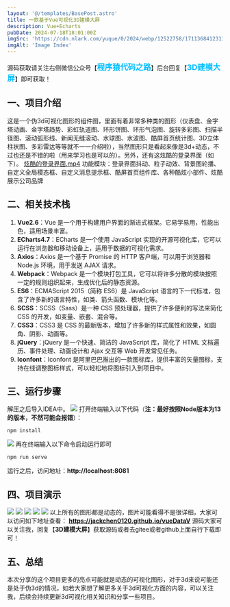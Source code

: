 ```yaml
---
layout: '@/templates/BasePost.astro'
title: 一款基于Vue可视化3D建模大屏
description: Vue+Echarts
pubDate: 2024-07-18T18:01:00Z
imgSrc: 'https://cdn.nlark.com/yuque/0/2024/webp/12522758/1711368412311-6434ea7c-37be-4f53-8507-d3ef10f2f592.webp#averageHue=%230c2752&clientId=ufeda5b87-2bd6-4&from=paste&id=y0UPk&originHeight=543&originWidth=1080&originalType=url&ratio=1.25&rotation=0&showTitle=false&status=done&style=none&taskId=u8949f08d-79e2-4ecd-9550-0c861f29ee4&title='
imgAlt: 'Image Index'
---
```


<meta name="referrer" content="no-referrer" />

源码获取请关注右侧微信公众号【<span style="font-weight: bold;text-align:left;font-size: 18px;color:#00bfff">程序猿代码之路</span>】后台回复【<span style="font-weight: bold;text-align:left;font-size: 18px;color:#00bfff">3D建模大屏</span>】即可获取！


## 一、项目介绍

这是一个伪3d可视化图形的组件图，里面有着非常多种类的图形（仪表盘、金字塔动画、金字塔趋势、彩虹轨道图、环形饼图、环形气泡图、旋转多彩图、扫描半径图、滚动弧形线、新闻无缝滚动、水球图、水波图、酷屏首页统计图、3D立体柱状图、多彩雷达等等就不一一介绍啦），当然图形只是看起来像是3d+动态，不过也还是不错的啦（用来学习也是可以的）。另外，还有这炫酷的登录界面（如下）。
[炫酷的登录界面.mp4](https://www.yuque.com/attachments/yuque/0/2024/mp4/12522758/1711368542914-58fc2c35-fb96-4c17-bf72-d3d89a4b691b.mp4)
功能模块：登录界面抖动、粒子动效、背景图轮播、自定义全局模态框、自定义消息提示框、酷屏首页组件库、各种酷炫小部件、炫酷展示公司品牌
## **二、相关技术栈**
1. **Vue2.6**：Vue 是一个用于构建用户界面的渐进式框架。它易学易用，性能出色，适用场景丰富。
2. **ECharts4.7**：ECharts 是一个使用 JavaScript 实现的开源可视化库，它可以运行在浏览器和移动设备上，适用于数据的可视化需求。
3. **Axios**：Axios 是一个基于 Promise 的 HTTP 客户端，可以用于浏览器和 Node.js 环境，用于发送 AJAX 请求。
4. **Webpack**：Webpack 是一个模块打包工具，它可以将许多分散的模块按照一定的规则组织起来，生成优化后的静态资源。
5. **ES6**：ECMAScript 2015（简称 ES6）是 JavaScript 语言的下一代标准，包含了许多新的语言特性，如类、箭头函数、模块化等。
6. **SCSS**：SCSS（Sass）是一种 CSS 预处理器，提供了许多便利的写法来简化 CSS 的开发，如变量、嵌套、混合等。
7. **CSS3**：CSS3 是 CSS 的最新版本，增加了许多新的样式属性和效果，如圆角、阴影、动画等。
8. **jQuery**：jQuery 是一个快速、简洁的 JavaScript 库，简化了 HTML 文档遍历、事件处理、动画设计和 Ajax 交互等 Web 开发常见任务。
9. **Iconfont**：Iconfont 是阿里巴巴推出的一款图标库，提供丰富的矢量图标，支持在线调整图标样式，可以轻松地将图标引入到项目中。
## **三、运行步骤**
解压之后导入IDEA中。
![](https://cdn.nlark.com/yuque/0/2024/webp/12522758/1711368412265-a2ab6ccd-5900-474f-8691-83aa441fef55.webp#averageHue=%23edeef2&clientId=ufeda5b87-2bd6-4&from=paste&id=u0dd8a29c&originHeight=538&originWidth=1080&originalType=url&ratio=1.25&rotation=0&showTitle=false&status=done&style=none&taskId=u316a0517-f314-4233-a55b-4c1010c6407&title=)
打开终端输入以下代码（**注：最好按照Node版本为13的版本，不然可能会报错**）：
```
npm install
```
![](https://cdn.nlark.com/yuque/0/2024/webp/12522758/1711368412231-901d6e34-d667-42c3-8661-c0cc0e4e85dd.webp#averageHue=%23cce2d1&clientId=ufeda5b87-2bd6-4&from=paste&id=u0f47995a&originHeight=561&originWidth=1080&originalType=url&ratio=1.25&rotation=0&showTitle=false&status=done&style=none&taskId=u4a4e3c94-1b9e-4ccd-b85f-f36b734b1cc&title=)
再在终端输入以下命令启动运行即可
```
npm run serve
```
运行之后，访问地址：**http://localhost:8081**
## **四、项目演示**
![](https://cdn.nlark.com/yuque/0/2024/webp/12522758/1711368412326-ae56d84b-2ada-4c09-95ca-fa0cf22d1434.webp#averageHue=%230b2847&clientId=ufeda5b87-2bd6-4&from=paste&id=u15bd2684&originHeight=544&originWidth=1080&originalType=url&ratio=1.25&rotation=0&showTitle=false&status=done&style=none&taskId=u27a2efa5-2a0e-4ac4-9910-0d46912dac8&title=)
![](https://cdn.nlark.com/yuque/0/2024/webp/12522758/1711368412311-6434ea7c-37be-4f53-8507-d3ef10f2f592.webp#averageHue=%230c2752&clientId=ufeda5b87-2bd6-4&from=paste&id=ufe1c3f8e&originHeight=543&originWidth=1080&originalType=url&ratio=1.25&rotation=0&showTitle=false&status=done&style=none&taskId=u8949f08d-79e2-4ecd-9550-0c861f29ee4&title=)
![](https://cdn.nlark.com/yuque/0/2024/webp/12522758/1711368412309-98ae42e6-6e00-4ab4-8201-e386c133f497.webp#averageHue=%23072654&clientId=ufeda5b87-2bd6-4&from=paste&id=u16d530b6&originHeight=429&originWidth=1080&originalType=url&ratio=1.25&rotation=0&showTitle=false&status=done&style=none&taskId=uf16a90ed-2263-4e7e-85d8-e64397a16ca&title=)
![](https://cdn.nlark.com/yuque/0/2024/webp/12522758/1711368412655-ca223c12-6779-4df5-b7bc-165f28935bec.webp#averageHue=%23062653&clientId=ufeda5b87-2bd6-4&from=paste&id=u5a8140bf&originHeight=445&originWidth=1080&originalType=url&ratio=1.25&rotation=0&showTitle=false&status=done&style=none&taskId=uf9952b15-0388-4a9e-909c-640bff6b435&title=)
![](https://cdn.nlark.com/yuque/0/2024/webp/12522758/1711368412630-3b87e5a2-92fa-4c6e-97ea-d312b19b6eef.webp#averageHue=%23092c5b&clientId=ufeda5b87-2bd6-4&from=paste&id=u747b2a10&originHeight=451&originWidth=1080&originalType=url&ratio=1.25&rotation=0&showTitle=false&status=done&style=none&taskId=u1c7335be-de45-4156-80c2-d66dc49920a&title=)
以上所有的图形都是动态的，图片可能看得不是很详细，大家可以访问如下地址查看：
**https://jackchen0120.github.io/vueDataV**
源码大家可以关注我，回复【**3D建模大屏**】获取源码或者去gitee或者github上面自行下载即可！
## **五、总结**
本次分享的这个项目更多的亮点可能就是动态的可视化图形，对于3d来说可能还是处于伪3d的情况，如若大家想了解更多关于3d可视化方面的内容，可以关注我，后续会持续更新3d可视化相关知识和分享一些项目。

 
